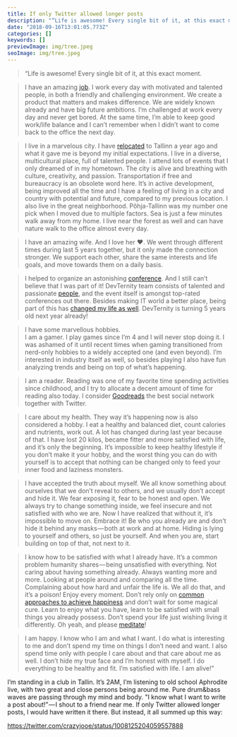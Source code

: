 ```yaml
---
title: If only Twitter allowed longer posts
description: "“Life is awesome! Every single bit of it, at this exact moment."
date: "2018-09-16T13:01:05.773Z"
categories: []
keywords: []
previewImage: img/tree.jpeg
seoImage: img/tree.jpeg
---
```


> “Life is awesome! Every single bit of it, at this exact moment.

> I have an amazing [job](https://www.pipedrive.com/en/jobs). I work every day with motivated and talented people, in both a friendly and challenging environment. We create a product that matters and makes difference. We are widely known already and have big future ambitions. I’m challenged at work every day and never get bored. At the same time, I’m able to keep good work/life balance and I can’t remember when I didn’t want to come back to the office the next day.

> I live in a marvelous city. I have [relocated](/moving-to-estonia-for-introverts-1) to Tallinn a year ago and what it gave me is beyond my initial expectations. I live in a diverse, multicultural place, full of talented people. I attend lots of events that I only dreamed of in my hometown. The city is alive and breathing with culture, creativity, and passion. Transportation if free and bureaucracy is an obsolete word here. It’s in active development, being improved all the time and I have a feeling of living in a city and country with potential and future, compared to my previous location. I also live in the great neighborhood. Põhja-Tallinn was my number one pick when I moved due to multiple factors. Sea is just a few minutes walk away from my home. I live near the forest as well and can have nature walk to the office almost every day.

> I have an amazing wife. And I love her ❤. We went through different times during last 5 years together, but it only made the connection stronger. We support each other, share the same interests and life goals, and move towards them on a daily basis.

> I helped to organize an astonishing [conference](https://devternity.com). And I still can’t believe that I was part of it! DevTernity team consists of talented and passionate [people](https://medium.com/@eduardsi/my-team-58f99b215be8), and the event itself is amongst top-rated conferences out there. Besides making IT world a better place, being part of this has [changed my life as well](/how-organizing-meetup-changed-my-life). DevTernity is turning 5 years old next year already!

> I have some marvellous hobbies.  
> I am a gamer. I play games since I’m 4 and I will never stop doing it. I was ashamed of it until recent times when gaming transitioned from nerd-only hobbies to a widely accepted one (and even beyond). I’m interested in industry itself as well, so besides playing I also have fun analyzing trends and being on top of what’s happening.

> I am a reader. Reading was one of my favorite time spending activities since childhood, and I try to allocate a decent amount of time for reading also today. I consider [Goodreads](https://www.goodreads.com/user/show/72052674-artjoms-haleckis) the best social network together with Twitter.

> I care about my health. They way it’s happening now is also considered a hobby. I eat a healthy and balanced diet, count calories and nutrients, work out. A lot has changed during last year because of that. I have lost 20 kilos, became fitter and more satisfied with life, and it’s only the beginning. It’s impossible to keep healthy lifestyle if you don’t make it your hobby, and the worst thing you can do with yourself is to accept that nothing can be changed only to feed your inner food and laziness monsters.

> I have accepted the truth about myself. We all know something about ourselves that we don’t reveal to others, and we usually don’t accept and hide it. We fear exposing it, fear to be honest and open. We always try to change something inside, we feel insecure and not satisfied with who we are. Now I have realized that without it, it’s impossible to move on. Embrace it! Be who you already are and don’t hide it behind any masks — both at work and at home. Hiding is lying to yourself and others, so just be yourself. And when you are, start building on top of that, not next to it.

> I know how to be satisfied with what I already have. It’s a common problem humanity shares — being unsatisfied with everything. Not caring about having something already. Always wanting more and more. Looking at people around and comparing all the time. Complaining about how hard and unfair the life is. We all do that, and it’s a poison! Enjoy every moment. Don’t rely only on [common approaches to achieve happiness](https://medium.com/personal-growth/travel-is-no-cure-for-the-mind-e449d3109d71) and don’t wait for some magical cure. Learn to enjoy what you have, learn to be satisfied with small things you already possess. Don’t spend your life just wishing living it differently. Oh yeah, and please [meditate](https://www.calm.com)!

> I am happy. I know who I am and what I want. I do what is interesting to me and don’t spend my time on things I don’t need and want. I also spend time only with people I care about and that care about me as well. I don’t hide my true face and I’m honest with myself. I do everything to be healthy and fit. I’m satisfied with life. I am alive!”

I’m standing in a club in Tallin. It’s 2AM, I’m listening to old school Aphrodite live, with two great and close persons being around me. Pure drum&bass waves are passing through my mind and body. "I know what I want to write a post about!” — I shout to a friend near me. If only Twitter allowed longer posts, I would have written it there. But instead, it all summed up this way:

https://twitter.com/crazyjooe/status/1008125204059557888
